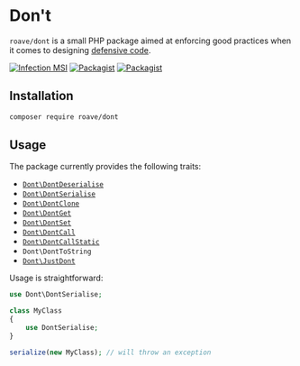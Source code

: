 # Don't

`roave/dont` is a small PHP package aimed at enforcing good
practices when it comes to designing
[defensive code](https://ocramius.github.io/extremely-defensive-php/).

[![Infection MSI](https://badge.stryker-mutator.io/github.com/Roave/Dont/1.2.x)](https://infection.github.io)
[![Packagist](https://img.shields.io/packagist/v/roave/dont.svg)](https://packagist.org/packages/roave/dont)
[![Packagist](https://img.shields.io/packagist/vpre/roave/dont.svg)](https://packagist.org/packages/roave/dont)

## Installation

```sh
composer require roave/dont
```

## Usage

The package currently provides the following traits:

 * [`Dont\DontDeserialise`](docs/DontDeserialise.md)
 * [`Dont\DontSerialise`](docs/DontSerialise.md)
 * [`Dont\DontClone`](docs/DontClone.md)
 * [`Dont\DontGet`](docs/DontGet.md)
 * [`Dont\DontSet`](docs/DontSet.md)
 * [`Dont\DontCall`](docs/DontCall.md)
 * [`Dont\DontCallStatic`](docs/DontCallStatic.md)
 * `Dont\DontToString`
 * [`Dont\JustDont`](docs/JustDont.md)

Usage is straightforward:

```php
use Dont\DontSerialise;

class MyClass
{
    use DontSerialise;
}

serialize(new MyClass); // will throw an exception
```
